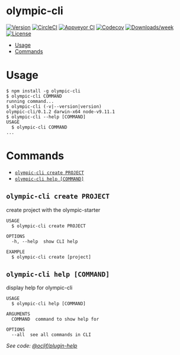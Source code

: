 olympic-cli
===========



[![Version](https://img.shields.io/npm/v/olympic-cli.svg)](https://npmjs.org/package/olympic-cli)
[![CircleCI](https://circleci.com/gh/https://github.com/willkan/olympic/olympic-cli/tree/master.svg?style=shield)](https://circleci.com/gh/https://github.com/willkan/olympic/olympic-cli/tree/master)
[![Appveyor CI](https://ci.appveyor.com/api/projects/status/github/https://github.com/willkan/olympic/olympic-cli?branch=master&svg=true)](https://ci.appveyor.com/project/https://github.com/willkan/olympic/olympic-cli/branch/master)
[![Codecov](https://codecov.io/gh/https://github.com/willkan/olympic/olympic-cli/branch/master/graph/badge.svg)](https://codecov.io/gh/https://github.com/willkan/olympic/olympic-cli)
[![Downloads/week](https://img.shields.io/npm/dw/olympic-cli.svg)](https://npmjs.org/package/olympic-cli)
[![License](https://img.shields.io/npm/l/olympic-cli.svg)](https://github.com/https://github.com/willkan/olympic/olympic-cli/blob/master/package.json)

<!-- toc -->
* [Usage](#usage)
* [Commands](#commands)
<!-- tocstop -->
# Usage
<!-- usage -->
```sh-session
$ npm install -g olympic-cli
$ olympic-cli COMMAND
running command...
$ olympic-cli (-v|--version|version)
olympic-cli/0.1.2 darwin-x64 node-v9.11.1
$ olympic-cli --help [COMMAND]
USAGE
  $ olympic-cli COMMAND
...
```
<!-- usagestop -->
# Commands
<!-- commands -->
* [`olympic-cli create PROJECT`](#olympic-cli-create-project)
* [`olympic-cli help [COMMAND]`](#olympic-cli-help-command)

## `olympic-cli create PROJECT`

create project with the olympic-starter

```
USAGE
  $ olympic-cli create PROJECT

OPTIONS
  -h, --help  show CLI help

EXAMPLE
  $ olympic-cli create [project]
```

## `olympic-cli help [COMMAND]`

display help for olympic-cli

```
USAGE
  $ olympic-cli help [COMMAND]

ARGUMENTS
  COMMAND  command to show help for

OPTIONS
  --all  see all commands in CLI
```

_See code: [@oclif/plugin-help](https://github.com/oclif/plugin-help/blob/v1.2.5/src/commands/help.ts)_
<!-- commandsstop -->
